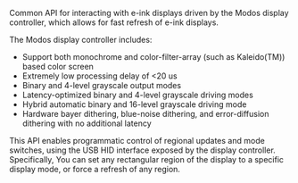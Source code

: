 Common API for interacting with e-ink displays driven by the Modos display
controller, which allows for fast refresh of e-ink displays. 

The Modos display controller includes:
- Support both monochrome and color-filter-array (such as Kaleido(TM)) based color screen
- Extremely low processing delay of <20 us
- Binary and 4-level grayscale output modes
- Latency-optimized binary and 4-level grayscale driving modes
- Hybrid automatic binary and 16-level grayscale driving mode
- Hardware bayer dithering, blue-noise dithering, and error-diffusion dithering with no additional latency

This API enables programmatic control of regional updates and mode switches,
using the USB HID interface exposed by the display controller. Specifically,
You can set any rectangular region of the display to a specific display
mode, or force a refresh of any region.